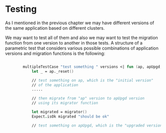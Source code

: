 # Testing

As I mentioned in the previous chapter we may have different versions of the same application based on different clusters.

We may want to test all of them and also we may want to test the migration function from one version to another in those tests.
A structure of a parametric test that considers various possible combinations of application versions and migration functions is the following:

```FSharp

        multipleTestCase "test something " versions <| fun (ap, apUpgd, migrator)  ->
            let _ = ap._reset()

            // test something on ap, which is the "initial version" 
            // of the application
            .....

            // then migrate from "ap" version to apUpgd version 
            // using its migrator function

            let migrated = migrator()
            Expect.isOk migrated "should be ok"

            // test something on apUpgd, which is the "upgraded version" of the application

```








